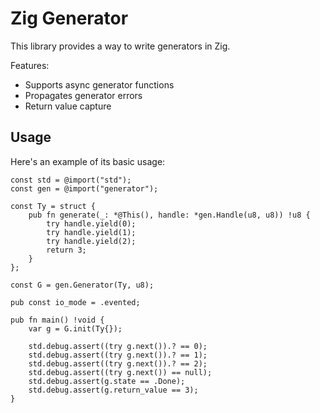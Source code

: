 # Zig Generator

This library provides a way to write generators in Zig.

Features:

* Supports async generator functions
* Propagates generator errors
* Return value capture

## Usage

Here's an example of its basic usage:

```zig
const std = @import("std");
const gen = @import("generator");

const Ty = struct {
    pub fn generate(_: *@This(), handle: *gen.Handle(u8, u8)) !u8 {
        try handle.yield(0);
        try handle.yield(1);
        try handle.yield(2);
        return 3;
    }
};

const G = gen.Generator(Ty, u8);

pub const io_mode = .evented;

pub fn main() !void {
    var g = G.init(Ty{});

    std.debug.assert((try g.next()).? == 0);
    std.debug.assert((try g.next()).? == 1);
    std.debug.assert((try g.next()).? == 2);
    std.debug.assert((try g.next()) == null);
    std.debug.assert(g.state == .Done);
    std.debug.assert(g.return_value == 3);
}
```

